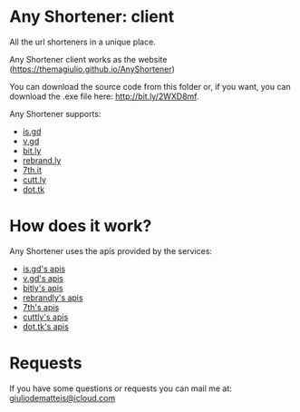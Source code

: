 # Any Shortener: client

All the url shorteners in a unique place.

Any Shortener client works as the website (https://themagiulio.github.io/AnyShortener)

You can download the source code from this folder or, if you want, you can download the .exe file here: <a href="http://bit.ly/2WXD8mf">http://bit.ly/2WXD8mf</a>.


Any Shortener supports:

- <a href="https://is.gd" target="_blank">is.gd</a>
- <a href="https://v.gd" target="_blank">v.gd</a>
- <a href="https://bitly.com" target="_blank">bit.ly</a>
- <a href="https://rebrandly.com" target="_blank">rebrand.ly</a>
- <a href="http://7th.it" target="_blank">7th.it</a>
- <a href="https://cutt.ly" target="_blank">cutt.ly</a>
- <a href="http://dot.tk" target="_blank">dot.tk</a>

# How does it work?

Any Shortener uses the apis provided by the services:

- <a href="https://is.gd/apishorteningreference.php" target="_blank">is.gd's apis</a>
- <a href="https://v.gd/apishorteningreference.php" target="_blank">v.gd's apis</a>
- <a href="https://dev.bitly.com/" target="_blank">bitly's apis</a>
- <a href="https://developers.rebrandly.com/docs" target="_blank">rebrandly's apis</a>
- <a href="http://7th.it/static.php?api" target="_blank">7th's apis</a>
- <a href="https://cutt.ly/cuttly-api" target="_blank">cuttly's apis</a>
- <a href="http://my.dot.tk/tweak/?show=technical" target="_blank">dot.tk's apis</a>

# Requests

If you have some questions or requests you can mail me at: <a href="mailto:giuliodematteis@icloud.com" target="_blank">giuliodematteis@icloud.com</a>
